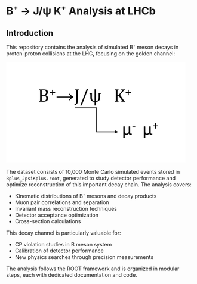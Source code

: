 # B⁺ → J/ψ K⁺ Analysis at LHCb

## Introduction

This repository contains the analysis of simulated B⁺ meson decays in proton-proton collisions at the LHC, focusing on the golden channel:

![B⁺ decay chain](Bplus_DecayChain.png)

The dataset consists of 10,000 Monte Carlo simulated events stored in `Bplus_JpsiKplus.root`, generated to study detector performance and optimize reconstruction of this important decay chain. The analysis covers:

- Kinematic distributions of B⁺ mesons and decay products
- Muon pair correlations and separation
- Invariant mass reconstruction techniques
- Detector acceptance optimization
- Cross-section calculations

This decay channel is particularly valuable for:
- CP violation studies in B meson system
- Calibration of detector performance
- New physics searches through precision measurements

The analysis follows the ROOT framework and is organized in modular steps, each with dedicated documentation and code.
